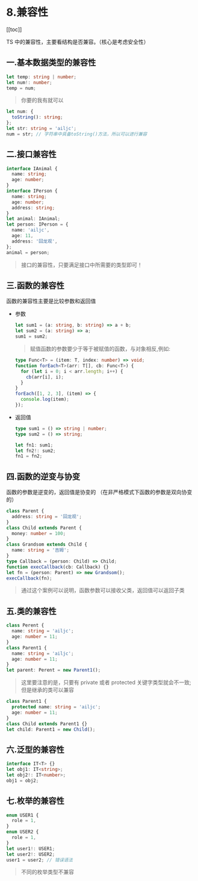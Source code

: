 # 8.兼容性

[[toc]]

TS 中的兼容性，主要看结构是否兼容。（核心是考虑安全性）

## 一.基本数据类型的兼容性

```ts
let temp: string | number;
let num!: number;
temp = num;
```

> 你要的我有就可以

```ts
let num: {
  toString(): string;
};
let str: string = 'ailjc';
num = str; // 字符串中具备toString()方法，所以可以进行兼容
```

## 二.接口兼容性

```ts
interface IAnimal {
  name: string;
  age: number;
}
interface IPerson {
  name: string;
  age: number;
  address: string;
}
let animal: IAnimal;
let person: IPerson = {
  name: 'ailjc',
  age: 11,
  address: '回龙观',
};
animal = person;
```

> 接口的兼容性，只要满足接口中所需要的类型即可！

## 三.函数的兼容性

函数的兼容性主要是比较参数和返回值

- 参数
  ```ts
  let sum1 = (a: string, b: string) => a + b;
  let sum2 = (a: string) => a;
  sum1 = sum2;
  ```
  > 赋值函数的参数要少于等于被赋值的函数，与对象相反,例如:
  ```ts
  type Func<T> = (item: T, index: number) => void;
  function forEach<T>(arr: T[], cb: Func<T>) {
    for (let i = 0; i < arr.length; i++) {
      cb(arr[i], i);
    }
  }
  forEach([1, 2, 3], (item) => {
    console.log(item);
  });
  ```
- 返回值

  ```ts
  type sum1 = () => string | number;
  type sum2 = () => string;

  let fn1: sum1;
  let fn2!: sum2;
  fn1 = fn2;
  ```

## 四.函数的逆变与协变

函数的参数是逆变的，返回值是协变的 （在非严格模式下函数的参数是双向协变的）

```ts
class Parent {
  address: string = '回龙观';
}
class Child extends Parent {
  money: number = 100;
}
class Grandsom extends Child {
  name: string = '吉姆';
}
type Callback = (person: Child) => Child;
function execCallback(cb: Callback) {}
let fn = (person: Parent) => new Grandsom();
execCallback(fn);
```

> 通过这个案例可以说明，函数参数可以接收父类，返回值可以返回子类

## 五.类的兼容性

```ts
class Perent {
  name: string = 'ailjc';
  age: number = 11;
}
class Parent1 {
  name: string = 'ailjc';
  age: number = 11;
}
let parent: Perent = new Parent1();
```

> 这里要注意的是，只要有 private 或者 protected 关键字类型就会不一致;但是继承的类可以兼容

```ts
class Parent1 {
  protected name: string = 'ailjc';
  age: number = 11;
}
class Child extends Parent1 {}
let child: Parent1 = new Child();
```

## 六.泛型的兼容性

```ts
interface IT<T> {}
let obj1: IT<string>;
let obj2!: IT<number>;
obj1 = obj2;
```

## 七.枚举的兼容性

```ts
enum USER1 {
  role = 1,
}
enum USER2 {
  role = 1,
}
let user1!: USER1;
let user2!: USER2;
user1 = user2; // 错误语法
```

> 不同的枚举类型不兼容
